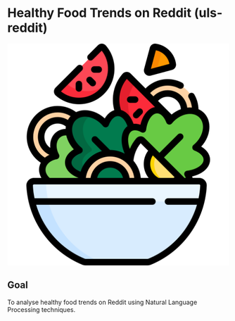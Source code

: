 # Healthy Food Trends on Reddit (uls-reddit)

![](img/icon.png)

## Goal

To analyse healthy food trends on Reddit using Natural Language Processing techniques.